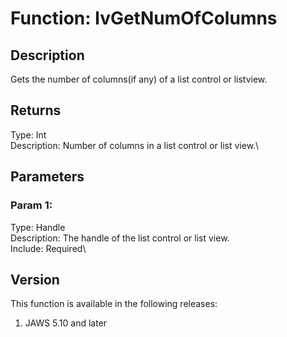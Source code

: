 # Function: lvGetNumOfColumns

## Description

Gets the number of columns(if any) of a list control or listview.

## Returns

Type: Int\
Description: Number of columns in a list control or list view.\

## Parameters

### Param 1:

Type: Handle\
Description: The handle of the list control or list view.\
Include: Required\

## Version

This function is available in the following releases:

1.  JAWS 5.10 and later
